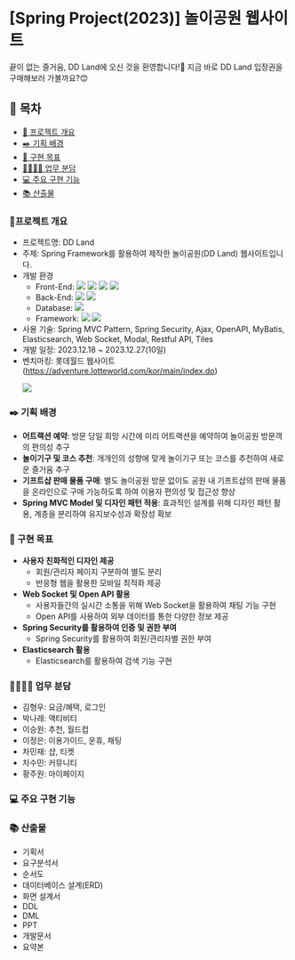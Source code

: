 # [Spring Project(2023)] 놀이공원 웹사이트
끝이 없는 즐거움, DD Land에 오신 것을 환영합니다!🎡 지금 바로 DD Land 입장권을 구매해보러 가볼까요?😊

## 🔖 목차
- [📄 프로젝트 개요](#프로젝트-개요)
- [✒️ 기획 배경](#-기획-배경)
- [📌 구현 목표](#-구현-목표)
- [👨‍👩‍👧‍👦 업무 분담](#👨‍👩‍👧‍👦-업무-분담)
- [💻 주요 구현 기능](#💻-주요-구현-기능)
- [📚 산출물](#📚-산출물)

<!-- 링크 ver. > readme.md 파일로 이동하기 때문에 잠시 보류
- [📄 프로젝트 개요](https://github.com/NaraeP/dd-land/blob/main/README.md#%ED%94%84%EB%A1%9C%EC%A0%9D%ED%8A%B8-%EA%B0%9C%EC%9A%94)
- [✒️ 기획 배경](https://github.com/NaraeP/dd-land/blob/main/README.md#%EF%B8%8F-%EA%B8%B0%ED%9A%8D-%EB%B0%B0%EA%B2%BD)
- [📌 구현 목표](https://github.com/NaraeP/dd-land/blob/main/README.md#-%EA%B5%AC%ED%98%84-%EB%AA%A9%ED%91%9C)
- [👨‍👩‍👧‍👦 업무 분담](https://github.com/NaraeP/dd-land/blob/main/README.md#-%EC%97%85%EB%AC%B4-%EB%B6%84%EB%8B%B4)
- [💻 주요 구현 기능](https://github.com/NaraeP/dd-land/blob/main/README.md#-%EC%A3%BC%EC%9A%94-%EA%B5%AC%ED%98%84-%EA%B8%B0%EB%8A%A5)
- [📚 산출물](https://github.com/NaraeP/dd-land/blob/main/README.md#-%EC%82%B0%EC%B6%9C%EB%AC%BC)
-->

### 📄프로젝트 개요
- 프로젝트명: DD Land
- 주제: Spring Framework를 활용하여 제작한 놀이공원(DD Land) 웹사이트입니다.
- 개발 환경
  - Front-End: <img src="https://img.shields.io/badge/HTML5-E34F26?style=flat-square&logo=HTML5&logoColor=white"/> <img src="https://img.shields.io/badge/CSS3-1572B6?style=flat-square&logo=CSS3&logoColor=white"/> <img src="https://img.shields.io/badge/JavaScript-F7DF1E?style=flat-square&logo=JavaScript&logoColor=white"/> <img src="https://img.shields.io/badge/jQuery-0769AD?style=flat-square&logo=jquery&logoColor=white">
  - Back-End: <img src="https://img.shields.io/badge/Apache Tomcat-F8DC75?style=flat-square&logo=apachetomcat&logoColor=black"/> <img src="https://img.shields.io/badge/MyBatis-000000?style=flat-square&logo=mybatis&logoColor=white">
  - Database: <img src="https://img.shields.io/badge/Oracle-F80000?style=flat-square&logo=Oracle&logoColor=white">
  - Framework: <img src="https://img.shields.io/badge/Spring-6DB33F?style=flat-square&logo=Spring&logoColor=white"/> <img src="https://img.shields.io/badge/bootstrap-7952B3?style=flat-square&logo=Bootstrap&logoColor=white"/>
- 사용 기술: Spring MVC Pattern, Spring Security, Ajax, OpenAPI, MyBatis, Elasticsearch, Web Socket, Modal, Restful API, Tiles
- 개발 일정: 2023.12.18 ~ 2023.12.27(10일)
- 벤치마킹: 롯데월드 웹사이트(https://adventure.lotteworld.com/kor/main/index.do)
  <p><img src="https://github.com/smcha16/dd-land/assets/140796673/4783fe35-a148-4888-9fde-3f7261ea7a0f"></p>

### ✒️ 기획 배경
- **어트랙션 예약**: 방문 당일 희망 시간에 미리 어트랙션을 예약하여 놀이공원 방문객의 편의성 추구
- **놀이기구 및 코스 추천**: 개개인의 성향에 맞게 놀이기구 또는 코스를 추천하여 새로운 즐거움 추구
- **기프트샵 판매 물품 구매**: 별도 놀이공원 방문 없이도 공원 내 기프트샵의 판매 물품을 온라인으로 구매 가능하도록 하여 이용자 편의성 및 접근성 향상
- **Spring MVC Model 및 디자인 패턴 적용**: 효과적인 설계를 위해 디자인 패턴 활용, 계층을 분리하여 유지보수성과 확장성 확보

### 📌 구현 목표
 - **사용자 친화적인 디자인 제공**
   - 회원/관리자 페이지 구분하여 별도 분리
   - 반응형 웹을 활용한 모바일 최적화 제공
 - **Web Socket 및 Open API 활용**
   - 사용자들간의 실시간 소통을 위해 Web Socket을 활용하여 채팅 기능 구현
   - Open API를 사용하여 외부 데이터를 통한 다양한 정보 제공
 - **Spring Security를 활용하여 인증 및 권한 부여**
   - Spring Security를 활용하여 회원/관리자별 권한 부여
 - **Elasticsearch 활용**
   - Elasticsearch를 활용하여 검색 기능 구현

### 👨‍👩‍👧‍👦 업무 분담
- 김형우: 요금/혜택, 로그인
- 박나래: 액티비티
- 이승원: 추천, 월드컵
- 이정은: 이용가이드, 운휴, 채팅
- 차민재: 샵, 티켓
- 차수민: 커뮤니티
- 황주원: 마이페이지

### 💻 주요 구현 기능

### 📚 산출물
- 기획서
- 요구분석서
- 순서도
- 데이터베이스 설계(ERD)
- 화면 설계서
- DDL
- DML
- PPT
- 개발문서
- 요약본

